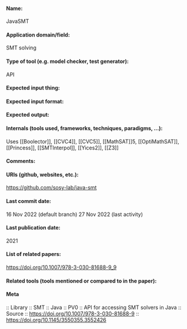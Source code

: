 #### Name:
JavaSMT

#### Application domain/field:
SMT solving

#### Type of tool (e.g. model checker, test generator):
API

#### Expected input thing:

#### Expected input format:

#### Expected output:

#### Internals (tools used, frameworks, techniques, paradigms, ...):
Uses [[Boolector]], [[CVC4]], [[CVC5]], [[MathSAT]]5, [[OptiMathSAT]], [[Princess]], [[SMTInterpol]], [[Yices2]], [[Z3]]

#### Comments:

#### URIs (github, websites, etc.):
https://github.com/sosy-lab/java-smt

#### Last commit date:
16 Nov 2022 (default branch)
27 Nov 2022 (last activity)

#### Last publication date:
2021

#### List of related papers:
https://doi.org/10.1007/978-3-030-81688-9_9

#### Related tools (tools mentioned or compared to in the paper):

#### Meta
:: Library
:: SMT
:: Java
:: PV0 :: API for accessing SMT solvers in Java
:: Source :: https://doi.org/10.1007/978-3-030-81688-9 :: https://doi.org/10.1145/3550355.3552426
